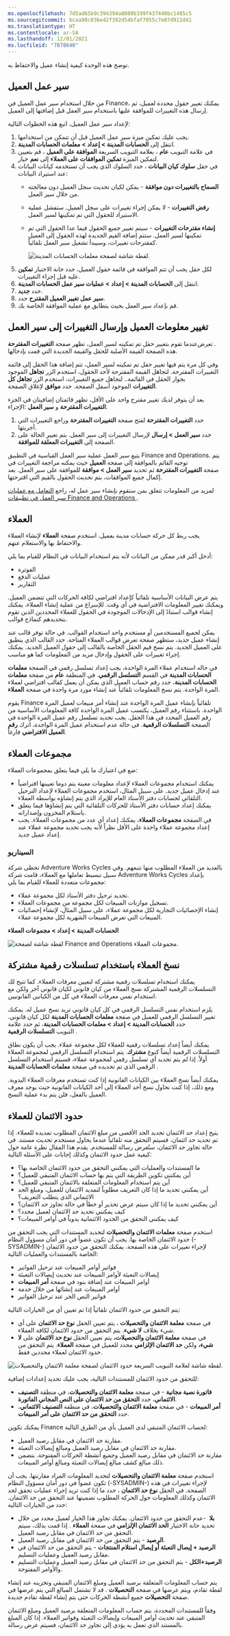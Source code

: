 ```yaml
---
ms.openlocfilehash: 7d5ad65b9c394394a8089b199f437440bc1485c5
ms.sourcegitcommit: bcaa98c836e42f392d54bfaf7055c7e87d922d41
ms.translationtype: HT
ms.contentlocale: ar-SA
ms.lasthandoff: 12/01/2021
ms.locfileid: "7878648"
---
```

توضح هذه الوحدة كيفية إنشاء عميل والاحتفاظ به. 

## <a name="customer-workflow"></a>سير عمل العميل 

من خلال استخدام سير عمل العميل في Finance، يمكنك تغيير حقول محددة لعميل، ثم إرسال هذه التغييرات للموافقة عليها باستخدام سير العمل قبل إضافتها إلى العميل.

لإعداد سير عمل العميل، اتبع هذه الخطوات التالية:

1.  يجب عليك تمكين ميزة سير عمل العميل قبل أن تتمكن من استخدامها.
2.  انتقل إلى **الحسابات المدينة > إعداد > معلمات الحسابات المدينة**.
3.  في علامة التبويب **عام** ، بعلامة التبويب السريعة **الموافقة على العميل** ، قم بتعيين خيار **‎تمكين الموافقات على العملاء** إلى **نعم‏‎** لتمكين الميزة.
4.  في حقل **سلوك كيان البيانات** ، حدد السلوك الذي يجب أن تستخدمه كيانات البيانات عند استيراد البيانات:
    -  **السماح بالتغييرات دون موافقة** - يمكن لكيان تحديث سجل العميل دون معالجته من خلال سير العمل.
    - **رفض التغييرات** - لا يمكن إجراء تغييرات على سجل العميل. ستفشل عملية الاستيراد للحقول التي تم تمكينها لسير العمل.
    - **إنشاء مقترحات التغييرات** - سيتم تغيير جميع الحقول فيما عدا الحقول التي تم تمكينها لسير العمل. ستتم إضافة القيم الجديدة لهذه الحقول إلى العميل كمقترحات تغييرات، وسيبدأ تشغيل سير العمل تلقائياً.

        ![لقطة شاشة لصفحة معلمات الحسابات المدينة.](../media/customer-approval.png)
5.  في قائمة حقول العميل، حدد خانة الاختيار **تمكين‏‎** لكل حقل يجب أن تتم الموافقة عليه قبل إجراء التغييرات.
6.  انتقل إلى **الحسابات المدينة > إعداد > عمليات سير عمل الحسابات المدينة**.
7.  حدد **جديد**.
8.  حدد **‎سير عمل تغيير العميل المقترح**.
9.  قم بإعداد سير العمل بحيث يتطابق مع عملية الموافقة الخاصة بك.
    

## <a name="change-customer-information-and-submit-the-changes-to-the-workflow"></a>تغيير معلومات العميل وإرسال التغييرات إلى سير العمل 

عندما تقوم بتغيير حقل تم تمكينه لسير العمل، تظهر صفحة **التغييرات المقترحة‎‏** . تعرض هذه الصفحة القيمة الأصلية للحقل والقيمة الجديدة التي قمت بإدخالها.

وفي كل مرة يتم فيها تغيير حقل تم تمكينه لسير العمل، تتم إضافة هذا الحقل إلى قائمة التغييرات المقترحة. لتجاهل القيمة المقترحة لأحد الحقول، استخدم الزر **تجاهل** الموجود بجوار الحقل في القائمة.. لتجاهل جميع التغييرات، استخدم الزر **تجاهل كل التغييرات** الموجود أسفل الصفحة. حدد **موافق** لإغلاق الصفحة.

بعد أن يتوفر لديك تغيير مقترح واحد على الأقل، تظهر قائمتان إضافيتان في الجزء الإجراء: **‎التغييرات المقترحة** و **سير العمل**.

1.  حدد **التغييرات المقترحة** لفتح صفحة **التغييرات المقترحة** وراجع التغييرات التي أجريتها.
2.  حدد **سير العمل > إرسال** لإرسال التغييرات إلى سير العمل.
    يتم تغيير الحالة على الصفحة إلى **التغييرات المعلقة للموافقة**.

يتبع سير العمل عملية سير العمل القياسية في التطبيق Finance and Operations. يتم توجيه القائم بالموافقة إلى صفحة **العميل** حيث يمكنه مراجعة التغييرات في صفحة **التغييرات المقترحة** ثم تحديد **سير العمل > موافقة** للموافقة على سير العمل. بعد إكمال جميع الموافقات، يتم تحديث الحقول بالقيم التي اقترحتها.

لمزيد من المعلومات تتعلق بمن ستقوم بإنشاء سير عمل له، راجع [التعامل مع عمليات سير العمل في تطبيقات Finance and Operations ](/learn/modules/create-use-workflows-finance-operations/?azure-portal=true).

## <a name="customers"></a>العملاء 

يجب ربط كل حركة حسابات مدينة بعميل.
استخدم صفحة **العملاء** لإنشاء العملاء والاحتفاظ بها والاستعلام عنهم.

أدخل أكبر قدر ممكن من البيانات لأنه يتم استخدام البيانات في النظام للقيام بما يلي:

-   الفوترة
-   عمليات الدفع
-   التقارير

يتم عرض البيانات الأساسية تلقائياً كإعداد افتراضي لكافة الحركات التي تتضمن العميل. ويمكنك تغيير المعلومات الافتراضية في أي وقت. للإسراع من عملية إنشاء العملاء، يمكنك إنشاء قوالب استنادً إلى الإدخالات الموجودة في الحقول للعملاء المحددين الذين تقوم بتحديدهم كنماذج قوالب.

يمكن لجميع المستخدمين أو مستخدم واحد استخدام القوالب. في حالة توفر قالب عند إنشاء عميل جديد، ستظهر صفحة تعرض قوالب العملاء المتاحة. حدد القالب الذي ينطبق على العميل الجديد. يتم نسخ قيم الحقل الخاصة بالقالب إلى حقول العميل الجديد. يمكنك إجراء تغييرات على الحقول وإدخال مزيد من المعلومات كما هو مناسب.

في حاله استخدام عملاء المرة الواحدة، يجب إعداد تسلسل رقمي في الصفحة **معلمات الحسابات المدينة** في القسم **التسلسل الرقمي**. في المنطقة **عام** من صفحة **معلمات الحسابات المدينة**، حدد رقم حساب العميل الذي يمكن أن يعمل كقالب افتراضي لعملاء المرة الواحدة. يتم نسخ المعلومات تلقائياً عند إنشاء مورد مرة واحدة في صفحة **العملاء**.

يقوم Finance تلقائياً بإنشاء عميل المرة الواحدة عند إنشاء أمر مبيعات لعميل المرة الواحدة. باستثناء رقم العميل، يكتسب عميل المرة الواحدة كافة المعلومات الأساسية من رقم العميل المحدد في هذا الحقل. يجب تحديد تسلسل رقم عميل المرة الواحدة في الصفحة **التسلسلات الرقمية**. في حالة عدم استخدام عميل المرة الواحدة، اترك **رقم العميل الافتراضي** فارغاً.

## <a name="customer-groups"></a>مجموعات العملاء 

ضع في اعتبارك ما يلي فيما يتعلق بمجموعات العملاء:

-   يمكنك استخدام مجموعات العملاء لإعداد معلومات معينة يتم دوما تعيينها افتراضياً عند إدخال عميل جديد. على سبيل المثال، استخدم مجموعات العملاء لإعداد الترحيل التلقائي لحسابات دفتر الأستاذ العام للإيراد الذي يتم إنشاؤه بواسطة العملاء.
-   يمكنك إعداد حسابات دفتر الأستاذ للحركات التلقائية التي يتم إنشاؤها فيما يتعلق باستلام المخزون وإصداراته.
-   في الصفحة **مجموعات العملاء**، يمكنك إعداد أي عدد من مجموعات العملاء. يجب إعداد مجموعة عملاء واحدة على الأقل نظراً لأنه يجب تحديد مجموعة عملاء عند إعداد عميل جديد.

### <a name="scenario"></a>السيناريو

تحظى شركة Adventure Works Cycles بالعديد من العملاء المطلوب منها تتبعهم. وفي سبيل تبسيط تعاملها مع العملاء، قامت شركة Adventure Works Cycles بإعداد مجموعات متعددة للعملاء للقيام بما يلي:

-   تحديد ترحيل دفتر الأستاذ لكل مجموعة عملاء.
-   تسجيل موازنات المبيعات لكل مجموعة من مجموعات العملاء.
-   إنشاء الإحصائيات التجارية لكل مجموعة عملاء، على سبيل المثال، لإنشاء إحصائيات المبيعات التي تعرض المبيعات الشهرية لكل مجموعة عملاء.

**الحسابات المدينة > إعداد > مجموعات العملاء**

![لقطة شاشة لصفحة Finance and Operations مجموعات العملاء.](../media/customer-groups.png)



## <a name="copy-customers-by-using-shared-number-sequences"></a>نسخ العملاء باستخدام تسلسلات رقمية مشتركة 

يمكنك استخدام تسلسلات رقمية مشتركة لتعيين معرفات العملاء. كما تتيح لك التسلسلات الرقمية المشتركة نسخ العملاء من كيان قانوني لكيان قانوني آخر ولكن مع استخدام نفس معرفات العملاء في كل من الكيانين القانونيين.

يلزم استخدام نفس التسلسل الرقمي في كل كيان قانوني تريد نسخ عميل له. يمكنك تغيير التسلسل الرقمي للعميل في صفحة **معلمات الحسابات المدينة** لكل كيان قانوني.
حدد **الحسابات المدينة > إعداد > معلمات الحسابات المدينة**، ثم حدد علامة التبويب **التسلسلات الرقمية** .

يمكنك أيضاً إعداد تسلسلات رقمية للعملاء لكل مجموعة عملاء.
يجب أن يكون نطاق التسلسلات الرقمية أيضاً كنوع **مشترك**. يتم استخدام التسلسل الرقمي لمجموعة العملاء أولاً. إذا لم يتم تحديد أي تسلسل رقمي لمجموعة عملاء، فسيتم استخدام التسلسل الرقمي الذي تم تحديده في صفحة **معلمات الحسابات المدينة** .

يمكنك أيضاً نسخ العملاء بين الكيانات القانونية إذا كنت تستخدم معرفات العملاء اليدوية. ومع ذلك، إذا كنت تحاول نسخ أحد العملاء إلى أحد الكيانات القانونية حيث يوجد معرف العميل بالفعل، فلن يتم بدء عملية النسخ.

## <a name="credit-limits-for-customers"></a>حدود الائتمان للعملاء 

يتيح إعداد حد الائتمان تحديد الحد الأقصى من مبلغ الائتمان المطلوب تمديده للعملاء. إذا تم تحديد حد ائتمان، فسيتم التحقق منه تلقائياً عندما يحاول مستخدم تحديث مستند. في حالة تجاوز حد الائتمان، ستُعرض رسالة للمستخدم. يقدم هذا المقال نظرة عامة حول كيفية عمل حدود الائتمان وكذلك إجابات على الأسئلة التالية:

-   ما المستندات والعمليات التي يمكنني التحقق من حدود الائتمان الخاصة بها؟
-   أين يمكنني تكوين الطريقة التي يتم بها حساب الائتمان المتبقي للعميل؟
-   أين يتم استخدام المعلومات المتعلقة بالائتمان المتبقي للعميل؟
-   أين يمكنني تحديد ما إذا كان التعريف مطلوباً لتمديد الائتمان للعميل، ومبلغ الحد الائتماني الذي يتطلب التعريف؟
-   أين يمكنني تحديد ما إذا كان سيتم عرض تحذير أو خطأ في حالة تجاوز حد الائتمان؟
-   كيف يمكنني تحديد حد الائتمان لعميل محدد؟
-   كيف يمكنني التحقق من الحدود الائتمانية يدوياً في أوامر المبيعات؟

استخدم صفحة **معلمات الائتمان والتحصيلات** لتحديد المستندات التي يجب التحقق من حدود الائتمان الخاصة بها. يجب أن تكون عضواً في دور أمان مسؤول النظام (-SYSADMIN-) لإجراء تغييرات على هذه الصفحة.
يمكنك التحقق من حدود الائتمان الخاصة بالمستندات والعمليات التالية:

-   فواتير أوامر المبيعات عند ترحيل الفواتير
-   إيصالات التعبئة لأوامر المبيعات عند تحديث إيصالات التعبئة
-   أوامر المبيعات عند إضافة بنود في صفحة **أمر المبيعات** 
-   أوامر المبيعات عند إنشائها من خلال خدمة
-   فواتير النص الحر عند ترحيل الفواتير

يتم التحقق من حدود الائتمان تلقائياً إذا تم تعيين أي من الخيارات التالية:

-   في صفحة **معلمة الائتمان والتحصيلات** ، يتم تعيين الحقل **نوع حد الائتمان** على أي شيء بخلاف **لا شيء**. يتم التحقق من حدود الائتمان لكافة العملاء.
-   في صفحة **معلمة الائتمان والتحصيلات،** يتم تعيين الحقل **نوع حد الائتمان** على **لا شيء،** ولكن **حد الائتمان الإلزامي** محدد للعميل في صفحة **العملاء**. يتم التحقق من حدود الائتمان لعملاء محددين فقط.

![لقطة شاشة لعلامة التبويب السريعة حدود الائتمان لصفحة معلمة الائتمان والتحصيلات.](../media/credit-limit-ss.png)

للتحقق من حدود الائتمان للمستندات التالية، يجب عليك تحديد إعدادات إضافية:

-   **فاتورة نصية مجانية** - في صفحة **معلمة الائتمان والتحصيلات**، في منطقة **التصنيف الائتماني**، حدد **التحقق من حد الائتمان على النص المجاني الفاتورة**.
-   **أمر المبيعات** - في صفحة **معلمة الائتمان والتحصيلات**، في منطقة **التصنيف الائتماني**، حدد **التحقق من حد الائتمان على أمر المبيعات**.

يمكنك تكوين Finance لحساب الائتمان المتبقي لدى العميل بأي من الطرق التالية:

-   مقارنة حد الائتمان في مقابل رصيد العميل.
-   مقارنة حد الائتمان في مقابل رصيد العميل ومبالغ إيصالات التعبئة.
-   مقارنة حد الائتمان في مقابل رصيد العميل وجميع أنشطة الحركات المفتوحة. يتضمن ذلك مبالغ كشف مبالغ إيصالات التعبئة ومبالغ أوامر المبيعات.

استخدم صفحة **معلمة الائتمان والتحصيلات** لتحديد المعلومات المراد مقارنتها. يجب أن تكون عضواً في دور أمان مسؤول النظام (-SYSADMIN-) لإجراء تغييرات في هذه الصفحة.
في الحقل **نوع حد الائتمان** ، حدد ما إذا كنت تريد إجراء عمليات تحقق لحد الائتمان وكذلك المعلومات حول الحركة المطلوب تضمينها عند التحقق من حد الائتمان. حدد من الخيارات التالية:

-   **بلا**  -عدم التحقق من حدود الائتمان. يمكنك تجاوز هذا الخيار لعميل محدد من خلال تحديد خانة الاختيار **الحد الائتمان الإلزامي** في صفحة **العملاء** . إذا قمت بذلك، سيتم التحقق من حد الائتمان في مقابل رصيد العميل.
-   **الرصيد** - يتم التحقق من حد الائتمان في مقابل رصيد العميل.
-   **الرصيد + إيصال التعبئة أو إيصال استلام المنتجات** - يتم التحقق من حد الائتمان في مقابل رصيد العميل وعمليات التسليم.
-   **الرصيد+الكل** - يتم التحقق من حد الائتمان في مقابل رصيد العميل وعمليات التسليم والأوامر المفتوحة.

يتم حساب المعلومات المتعلقة برصيد العميل ومبلغ الائتمان المتبقي وتخزينه عند إنشاء لقطة تقادم، ويتم عرضها في صفحة **التحصيلات** . قد لا تشتمل المبالغ التي يتم عرضها في صفحة **التحصيلات** جميع أنشطة الحركات حتى يتم إنشاء لقطة تقادم جديدة.

وفقاً للمستندات المحددة، يتم حساب المعلومات المتعلقة برصيد العميل ومبلغ الائتمان المتبقي عند تحديث أوامر المبيعات وإيصالات التعبئة وفواتير العملاء. إذا كان المبلغ بالمستند الذي تعمل به يؤدي إلى تجاوز حد الائتمان، فسيتم عرض رسالة.
